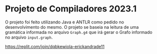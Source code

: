 
# Projeto de Compiladores 2023.1

O projeto foi feito utilizando Java e ANTLR como pedido no desenvolvimento do mesmo. O projeto se baseia na leitura de uma gramática informada no arquivo `Graph.g4` que irá gerar o Grafo informado no arquivo `input.graph`.


https://replit.com/join/dqbkewiola-erickandrade11

